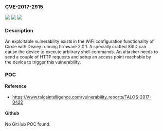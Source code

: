 ### [CVE-2017-2915](https://cve.mitre.org/cgi-bin/cvename.cgi?name=CVE-2017-2915)
![](https://img.shields.io/static/v1?label=Product&message=Circle&color=blue)
![](https://img.shields.io/static/v1?label=Version&message=n%2Fa&color=blue)
![](https://img.shields.io/static/v1?label=Vulnerability&message=arbitrary%20code%20execution&color=brighgreen)

### Description

An exploitable vulnerability exists in the WiFi configuration functionality of Circle with Disney running firmware 2.0.1. A specially crafted SSID can cause the device to execute arbitrary shell commands. An attacker needs to send a couple of HTTP requests and setup an access point reachable by the device to trigger this vulnerability.

### POC

#### Reference
- https://www.talosintelligence.com/vulnerability_reports/TALOS-2017-0422

#### Github
No GitHub POC found.


